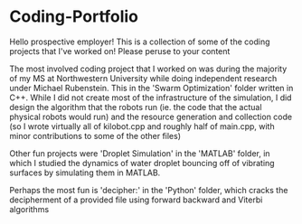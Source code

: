 # Coding-Portfolio

Hello prospective employer! This is a collection of some of the coding projects that I've worked on! Please peruse to your content

The most involved coding project that I worked on was during the majority of my MS at Northwestern University while doing independent research under Michael Rubenstein. This in the 'Swarm Optimization' folder written in C++. While I did not create most of the infrastructure of the simulation, I did design the algorithm that the robots run (ie. the code that the actual physical robots would run) and the resource generation and collection code (so I wrote virtually all of kilobot.cpp and roughly half of main.cpp, with minor contributions to some of the other files)

Other fun projects were 'Droplet Simulation' in the 'MATLAB' folder, in which I studied the dynamics of water droplet bouncing off of vibrating surfaces by simulating them in MATLAB.

Perhaps the most fun is 'decipher:' in the 'Python' folder, which cracks the decipherment of a provided file using forward backward and Viterbi algorithms

